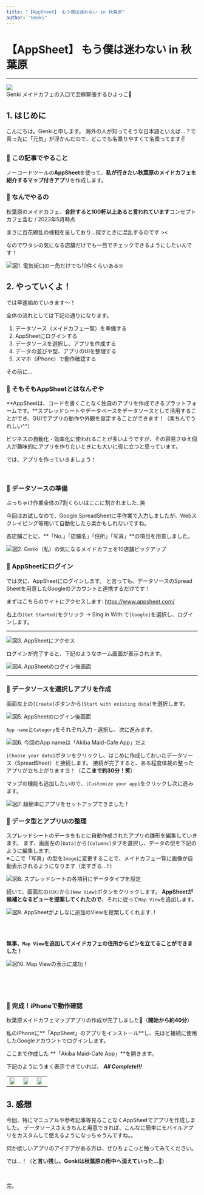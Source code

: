 ```yaml
---
title: "【AppSheet】 もう僕は迷わない in 秋葉原"
author: "Genki"
---
```


<div class="title-container">
  <!-- 記事タイトル -->
  <h1 className="title-text">【AppSheet】 もう僕は迷わない in 秋葉原</h1>

  <hr />
  <div className="author-wrapper">
      <!-- 下の画像URLを自分のアイコン画像にすること -->
      <img
        src="https://avatars.githubusercontent.com/u/66907233?v=4"
        className="author-icon"
      />
    <div className="author-name-wrapper">
      <!-- 自分の名前 -->
      <span className="author-name">Genki</span>
      <!-- ひとことコメント(Twitterのbioみたいな) -->
      <span className="author-bio">メイドカフェの入口で至極緊張するひよっこ🐣</span>
    </div>
  </div>
</div>

<!-- 以下本文 -->
## 1. はじめに
こんにちは。Genkiと申します。 
海外の人が知ってそうな日本語といえば...？で真っ先に「元気」が浮かんだので、どこでも名乗りやすくて名乗ってます✌️　　

### 🐤 この記事でやること

ノーコードツールの**AppSheet**を使って、**私が行きたい秋葉原のメイドカフェを紹介するマップ付きアプリ**を作成します。

### 🐤 なんでやるの

秋葉原のメイドカフェ、**合計すると100軒以上あると言われています**<span class="footnote">コンセプトカフェ含む / 2023年5月時点</span>

まさに百花繚乱の様相を呈しており…探すときに混乱するのです >< 

なのでワタシの気になる店舗だけでも一目でチェックできるようにしたいんです！

![図1. 電気街口の一角だけでも10件くらいある🙄](./assets/image_01.png)


## 2. やっていくよ！

では早速始めていきます〜！

全体の流れとしては下記の通りになります。

1. データソース（メイドカフェ一覧）を準備する
2. AppSheetにログインする
3. データソースを選択し、アプリを作成する
4. データの並びや型、アプリのUIを整理する
5. スマホ（iPhone）で動作確認する

その前に...

### 🐤 そもそもAppSheetとはなんぞや

**AppSheetは、コードを書くことなく独自のアプリを作成できるプラットフォームです。**スプレッドシートやデータベースをデータソースとして活用することができ、GUIでアプリの動作や外観を設定することができます！（楽ちんでうれしい^^）

ビジネスの自動化・効率化に使われることが多いようですが、その容易さゆえ個人が趣味的にアプリを作りたいときにも大いに役に立つと思っています。

では、アプリを作っていきましょう！

<br/>

### 🐤 データソースの準備

ぶっちゃけ作業全体の7割くらいはここに割かれました..笑

今回はお試しなので、Google SpreadSheetに手作業で入力しましたが、Webスクレイピング等用いて自動化したら楽かもしれないですね。

各店舗ごとに、**「No.」「店舗名」「住所」「写真」**の項目を用意しました。

![図2. Genki（私）の気になるメイドカフェを10店舗ピックアップ](./assets/image_02.png)

### 🐤 AppSheetにログイン

では次に、AppSheetにログインします。
と言っても、データソースのSpread Sheetを用意したGoogleのアカウントと連携するだけです！

まずはこちらのサイトにアクセスします: https://www.appsheet.com/

右上の`[Get Started]`をクリック → Sing in With:で`[Google]`を選択し、ログインします。

<hr class="page-wrap" />

![図3. AppSheetにアクセス](./assets/image_03.png)

ログインが完了すると、下記のようなホーム画面が表示されます。

![図4. AppSheetのログイン後画面](./assets/image_04.png)

<hr class="page-wrap" />

### 🐤 データソースを選択しアプリを作成

画面左上の`[Create]`ボタンから`[Start with existing data]`を選択します。

![図5. AppSheetのログイン後画面](./assets/image_05.png)

`App name`と`Category`をそれぞれ入力・選択し、次に進みます。

![図6. 今回のApp nameは「Akiba Maid-Cafe App」だよ](./assets/image_06.png)

`[Choose your data]`ボタンをクリックし、はじめに作成しておいたデータソース（SpreadSheet）と接続します。
接続が完了すると、ある程度体裁の整ったアプリが立ち上がりますヨ！（**ここまで約30分！笑**）

マップの機能も追加したいので、`[Customize your app]`をクリックし次に進みます。

![図7. 超簡単にアプリをセットアップできました！](./assets/image_07.png)

### 🐤  データ型とアプリUIの整理

スプレッドシートのデータをもとに自動作成されたアプリの雛形を編集していきます。
まず、画面左の`[Data]`から`[Columns]`タブを選択し、データの型を下記のように編集します。  
※ここで「写真」の型を`Image`に変更することで、メイドカフェ一覧に画像が自動表示されるようになります（楽すぎる…!!）

![図8. スプレッドシートの各項目にデータタイプを設定](./assets/image_08.png)

続いて、画面左の`[UX]`から`[New View]`ボタンをクリックします。
**AppSheetが候補となるビューを提案してくれたので**、それに従って`Map View`を追加します。

![図9. AppSheetがよしなに追加のViewを提案してくれます..!](./assets/image_09.png)

<br/>
<br/>

**無事、`Map View`を追加してメイドカフェの住所からピンを立てることができました！**

![図10. Map Viewの表示に成功！](./assets/image_10.png)

<br/>
<br/>
<br/>

### 🐤 完成！iPhoneで動作確認

秋葉原メイドカフェマップアプリの作成が完了しました👏（**開始から約40分**）

私のiPhoneに**「AppSheet」のアプリをインストール**し、先ほど接続に使用したGoogleアカウントでログインします。

ここまで作成した **「Akiba Maid-Cafe App」**を開きます。

下記のようにうまく表示できていれば、 ***All Complete!!!***

<table>
<tr>
<td><img src="./assets/image_101.jpg" width="80%"></td>
<td><img src="./assets/image_102.jpg" width="80%"></td>
<td><img src="./assets/image_103.jpg" width="80%"></td>
</tr>
</table>

## 3. 感想

今回、特にマニュアルや参考記事等見ることなくAppSheetでアプリを作成しました。
データソースさえきちんと用意できれば、こんなに簡単にモバイルアプリをカスタムして使えるようになっちゃうんですね。。

何か欲しいアプリのアイデアがある方は、ぜひちょこっと触ってみてください。

では…！（**と言い残し、Genkiは秋葉原の街中へ消えていった…🐣**）

<br/>

完。

